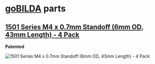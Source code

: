 # [goBILDA](https://www.gobilda.com/) parts
## [1501 Series M4 x 0.7mm Standoff (6mm OD, 43mm Length) - 4 Pack](https://www.gobilda.com/1501-series-m4-x-0-7mm-standoff-6mm-od-43mm-length-4-pack/)

**Patented**

<img alt='1501 Series M4 x 0.7mm Standoff (6mm OD, 43mm Length) - 4 Pack' src='../../../generated_files/parts/gobilda/structure-standoff-m4-43mm.svg'/>
